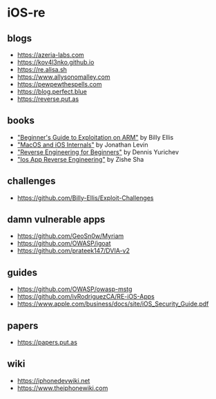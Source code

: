 # iOS-re


## blogs
* https://azeria-labs.com
* https://kov4l3nko.github.io
* https://re.alisa.sh
* https://www.allysonomalley.com
* https://pewpewthespells.com
* https://blog.perfect.blue
* https://reverse.put.as

## books
* ["Beginner's Guide to Exploitation on ARM"](https://zygosec.com/book.html) by Billy Ellis
* ["MacOS and iOS Internals"](http://newosxbook.com) by Jonathan Levin
* ["Reverse Engineering for Beginners"](https://beginners.re/RE4B-EN.pdf) by Dennis Yurichev
* ["Ios App Reverse Engineering"](https://github.com/iosre/iOSAppReverseEngineering) by Zishe Sha

## challenges
* https://github.com/Billy-Ellis/Exploit-Challenges

## damn vulnerable apps
* https://github.com/GeoSn0w/Myriam
* https://github.com/OWASP/igoat
* https://github.com/prateek147/DVIA-v2

## guides
* https://github.com/OWASP/owasp-mstg
* https://github.com/ivRodriguezCA/RE-iOS-Apps
* https://www.apple.com/business/docs/site/iOS_Security_Guide.pdf

## papers
* https://papers.put.as

## wiki
* https://iphonedevwiki.net
* https://www.theiphonewiki.com
